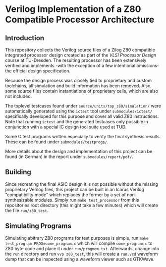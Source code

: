 # Verilog Implementation of a Z80 Compatible Processor Architecture

## Introduction

This repository collects the Verilog source files of a Zilog Z80 compatible
integrated processor design created as part of the _VLSI Processor Design_
course at TU-Dresden. The resulting processor has been extensively verified and
implements -with the exception of a few intentional omissions- the official
design specification.

Because the design process was closely tied to proprietary and custom
toolchains, all simulation and build information has been removed. Also, some
source files contain instantiations of proprietary cells, which are also not
included.

The toplevel testcases found under `source/units/top_z80/simulation/` were
automatically generated using the `ictest` tool under `submodules/ictest/`
specifically developed for this purpose and cover all valid Z80 instructions.
Note that running `ictest` and the generated testcases only possible in
conjunction with a special IC design tool suite used at TUD.

Some C test programs written especially to verify the final synthesis results.
These can be found under `submodules/testprogs/`.

More details about the design and implementation of this project can be found
(in German) in the report under `submodules/report/pdf/`.

## Building

Since recreating the final ASIC design it is not possible without the missing
proprietary Verilog files, this project can be built in an Icarus Verilog
"compatibility mode" which replaces the former by a set of non-synthesizable
modules. Simply run `make test_processor` from this repositories root directory
(this might take a few minutes) which will create the file `run/z80_test`.

## Simulating Programs

Simulating abitrary Z80 programs for test purposes is simple, run `make
test_program PROG=some_program.c` which will compile `some_program.c` to Z80
byte code and place it under `run/progmem.txt`. Afterwards, change into the
`run` directory and run `vvp z80_test`, this will create a `run.vcd` waveform
dump that can be inspected using a waveform viewer such as GTKWave.
